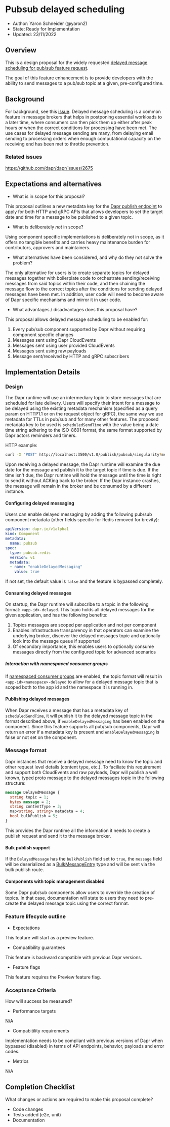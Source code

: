 # Pubsub delayed scheduling

* Author: Yaron Schneider (@yaron2)
* State: Ready for Implementation
* Updated: 23/11/2022

## Overview

This is a design proposal for the widely requested [delayed message scheduling for pub/sub feature request](https://github.com/dapr/dapr/issues/2675).

The goal of this feature enhancement is to provide developers with the ability to send messages to a pub/sub topic at a given, pre-configured time.

## Background

For background, see this [issue](https://github.com/dapr/dapr/issues/2675). Delayed message scheduling is a common feature in message brokers that helps in postponing essential workloads to a later time, where consumers can then pick them up either after peak hours or when the correct conditions for processing have been met. The use cases for delayed message sending are many, from delaying email sending to processing orders when enough computational capacity on the receiving end has been met to throttle prevention.

### Related issues 

https://github.com/dapr/dapr/issues/2675

## Expectations and alternatives

* What is in scope for this proposal?

This proposal outlines a new metadata key for the [Dapr publish endpoint](https://docs.dapr.io/reference/api/pubsub_api/#publish-a-message-to-a-given-topic) to apply for both HTTP and gRPC APIs that allows developers to set the target date and time for a message to be published to a given topic. 

* What is deliberately *not* in scope?

Using component specific implementations is deliberately not in scope, as it offers no tangible benefits and carries heavy maintenance burden for contributors, approvers and maintainers.

* What alternatives have been considered, and why do they not solve the problem?

The only alternative for users is to create separate topics for delayed messages together with boilerplate code to orchestrate sending/receiving messages from said topics within their code, and then chaining the message flow to the correct topics after the conditions for sending delayed messages have been met. In addition, user code will need to become aware of Dapr specific mechanisms and mirror it in user code.

* What advantages / disadvantages does this proposal have?

This proposal allows delayed message scheduling to be enabled for:

1. Every pub/sub component supported by Dapr without requiring component specific changes
2. Messages sent using Dapr CloudEvents
3. Messages sent using user provided CloudEvents
4. Messages sent using raw payloads
5. Message sent/received by HTTP and gRPC subscribers

## Implementation Details

### Design

The Dapr runtime will use an intermediary topic to store messages that are scheduled for late delivery. Users will specify their intent for a message to be delayed using the existing metadata mechanism (specified as a query param on HTTP1.1 or on the request object for gRPC), the same way we use metadata for TTLs in pub/sub and for many other features. The proposed metadata key to be used is `scheduledSendTime` with the value being a date time string adhering to the ISO-8601 format, the same format supported by Dapr actors reminders and timers.

HTTP example:

```bash
curl -X "POST" http://localhost:3500/v1.0/publish/pubsub/singularity?metadata.scheduledSendTime=2045-11-05T08:15:30-05:00 -H "Content-Type: application/json" -d '{"execute-order": "66"}'
```

Upon receiving a delayed message, the Dapr runtime will examine the due date for the message and publish it to the target topic if time is due. If the time isn't due, the Dapr runtime will hold the message until the time is right to send it without ACKing back to the broker. If the Dapr instance crashes, the message will remain in the broker and be consumed by a different instance.

#### Configuring delayed messaging

Users can enable delayed messaging by adding the following pub/sub component metadata (other fields specific for Redis removed for brevity):

```yaml
apiVersion: dapr.io/v1alpha1
kind: Component
metadata:
  name: pubsub
spec:
  type: pubsub.redis
  version: v1
  metadata:
  - name: "enableDelayedMessaging"
    value: true
```

If not set, the default value is `false` and the feature is bypassed completely.


#### Consuming delayed messages

On startup, the Dapr runtime will subscribe to a topic in the following format: `<app-id>-delayed`. This topic holds all delayed messages for the given application, and has the following benefits:

1. Topics messages are scoped per application and not per component
2. Enables infrastructure transparency in that operators can examine the underlying broker, discover the delayed messages topic and optionally look into the message queue if supported
3. Of secondary importance, this enables users to optionally consume messages directly from the configured topic for advanced scenarios

##### Interaction with namespaced consumer groups

If [namespaced consumer groups](https://docs.dapr.io/developing-applications/building-blocks/pubsub/howto-namespace/#with-namespace-consumer-groups) are enabled, the topic format will result in `<app-id><namespace>-delayed` to allow for a delayed message topic that is scoped both to the app id and the namespace it is running in.

#### Publishing delayed messages

When Dapr receives a message that has a metadata key of `scheduledSendTime`, it will publish it to the delayed message topic in the format described above, if `enableDelayedMessaging` has been enabled on the component.
Since this feature supports all pub/sub components, Dapr will return an error if a metadata key is present and `enableDelayedMessaging` is false or not set on the component.

### Message format

Dapr instances that receive a delayed message need to know the topic and other request level details (content type, etc.). To faciliate this requirement and support both CloudEvents and raw payloads, Dapr will publish a well known, typed proto message to the delayed messages topic in the following structure:

```proto
message DelayedMessage {
  string topic = 1;
  bytes message = 2;
  string contentType = 3;
  map<string, string> metadata = 4;
  bool bulkPublish = 5;
}
```

This provides the Dapr runtime all the information it needs to create a publish request and send it to the message broker.

#### Bulk publish support

If the `DelayedMessage` has the `bulkPublish` field set to `true`, the `message` field will be deserialized as a [BulkMessageEntry](https://github.com/dapr/components-contrib/blob/677663e81ab292d140021e671841ca5f613aaaea/pubsub/requests.go#L26) type and will be sent via the bulk publish route.

#### Components with topic management disabled

Some Dapr pub/sub components allow users to override the creation of topics. In that case, documentation will state to users they need to pre-create the delayed message topic using the correct format.

### Feature lifecycle outline

* Expectations

This feature will start as a preview feature.

* Compatibility guarantees

This feature is backward compatible with previous Dapr versions.

* Feature flags

This feature requires the Preview feature flag.

### Acceptance Criteria

How will success be measured? 

* Performance targets

N/A

* Compabitility requirements

Implementation needs to be compliant with previous versions of Dapr when bypassed (disabled) in terms of API endpoints, behavior, payloads and error codes.

* Metrics

N/A

## Completion Checklist

What changes or actions are required to make this proposal complete?

* Code changes
* Tests added (e2e, unit)
* Documentation